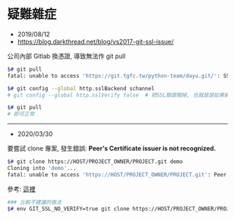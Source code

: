 # 疑難雜症

- 2019/08/12
- https://blog.darkthread.net/blog/vs2017-git-ssl-issue/

公司內部 Gitlab 換憑證, 導致無法作 git pull

```bash
$# git pull
fatal: unable to access 'https://git.tgfc.tw/python-team/dayu.git/': SSL certificate problem: unable to get local issuer certificate

$# git config --global http.sslBackend schannel
# git config --global http.sslVerify false  # 把SSL驗證關掉, 也就是說如果網域被導向到其他, 你也不會知道, 所以不安全

$# git pull
# 即可正常
```



********************************

- 2020/03/30

要嘗試 clone 專案, 發生錯誤: **Peer's Certificate issuer is not recognized.**

```bash
$# git clone https://HOST/PROJECT_OWNER/PROJECT.git demo
Cloning into 'demo'...
fatal: unable to access 'https://HOST/PROJECT_OWNER/PROJECT.git': Peer's Certificate issuer is not recognized.
```

參考: [這裡](https://stackoverflow.com/questions/19461833/what-does-this-error-message-imply-fatal-unable-to-access-httpsurl-peers)

```bash
### 比較不建議的做法
$# env GIT_SSL_NO_VERIFY=true git clone https://HOST/PROJECT_OWNER/PROJECT.git

```
